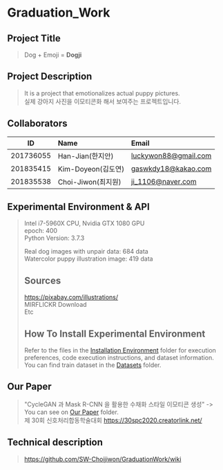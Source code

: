 # Graduation_Work
## Project Title 
> Dog + Emoji = **Dogji**

## Project Description
> It is a project that emotionalizes actual puppy pictures.<br>
> 실제 강아지 사진을 이모티콘화 해서 보여주는 프로젝트입니다.

## Collaborators
| ID         | Name                 | Email                      |
| ---------- | :------------------- | :------------------------- |
| 201736055  | Han-Jian(한지안)     | luckywon88@gmail.com       |
| 201835415  | Kim-Doyeon(김도연)   | gaswkdy18@kakao.com        |
| 201835538  | Choi-Jiwon(최지원)   | ji_1106@naver.com          |


## Experimental Environment & API
> Intel i7-5960X CPU, Nvidia GTX 1080 GPU <br>
 epoch: 400 <br>
> Python Version: 3.7.3
>
> Real dog images with unpair data: 684 data <br>
> Watercolor puppy illustration image: 419 data
> 
> Sources <br>
> ---
> https://pixabay.com/illustrations/ <br>
> MIRFLICKR Download <br>
> Etc </br>
>
> How To Install Experimental Environment <br>
> ---
> Refer to the files in the [Installation Environment](https://github.com/hjw705/GraduationWork/tree/master/Installation%20Environment) folder for execution preferences, code execution instructions, and dataset information. <br>
> You can find train dataset in the [Datasets](https://github.com/hjw705/GraduationWork/tree/master/Datasets) folder.
>
## Our Paper
>"CycleGAN 과 Mask R-CNN 을 활용한 수채화 스타일 이모티콘 생성" -> You can see on [Our Paper](https://github.com/hjw705/GraduationWork/tree/master/Our%20Paper) folder. <br>
> 제 30회 신호처리합동학술대회  https://30spc2020.creatorlink.net/
>
## Technical description
>https://github.com/SW-Choijiwon/GraduationWork/wiki
